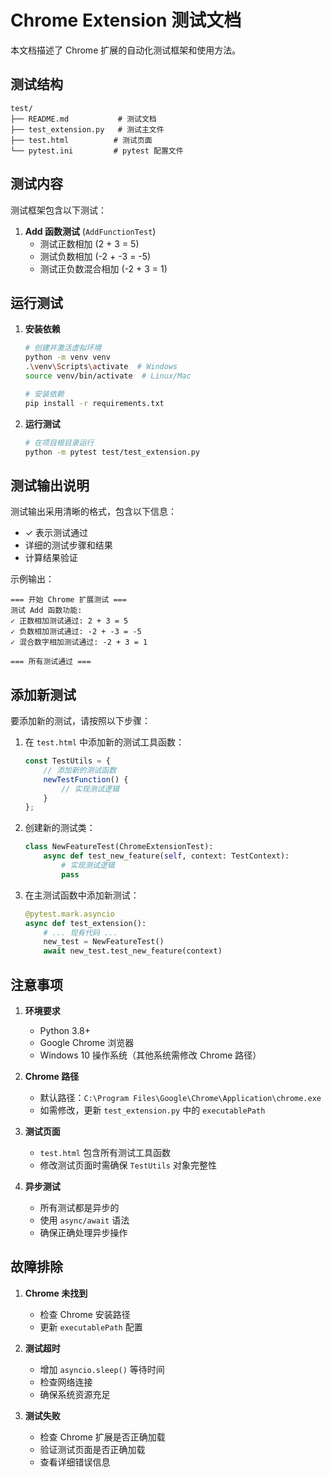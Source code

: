 # Chrome Extension 测试文档

本文档描述了 Chrome 扩展的自动化测试框架和使用方法。

## 测试结构

```
test/
├── README.md           # 测试文档
├── test_extension.py   # 测试主文件
├── test.html          # 测试页面
└── pytest.ini         # pytest 配置文件
```

## 测试内容

测试框架包含以下测试：

1. **Add 函数测试** (`AddFunctionTest`)
   - 测试正数相加 (2 + 3 = 5)
   - 测试负数相加 (-2 + -3 = -5)
   - 测试正负数混合相加 (-2 + 3 = 1)

## 运行测试

1. **安装依赖**
   ```bash
   # 创建并激活虚拟环境
   python -m venv venv
   .\venv\Scripts\activate  # Windows
   source venv/bin/activate  # Linux/Mac

   # 安装依赖
   pip install -r requirements.txt
   ```

2. **运行测试**
   ```bash
   # 在项目根目录运行
   python -m pytest test/test_extension.py
   ```

## 测试输出说明

测试输出采用清晰的格式，包含以下信息：
- ✓ 表示测试通过
- 详细的测试步骤和结果
- 计算结果验证

示例输出：
```
=== 开始 Chrome 扩展测试 ===
测试 Add 函数功能:
✓ 正数相加测试通过: 2 + 3 = 5
✓ 负数相加测试通过: -2 + -3 = -5
✓ 混合数字相加测试通过: -2 + 3 = 1

=== 所有测试通过 ===
```

## 添加新测试

要添加新的测试，请按照以下步骤：

1. 在 `test.html` 中添加新的测试工具函数：
   ```javascript
   const TestUtils = {
       // 添加新的测试函数
       newTestFunction() {
           // 实现测试逻辑
       }
   };
   ```

2. 创建新的测试类：
   ```python
   class NewFeatureTest(ChromeExtensionTest):
       async def test_new_feature(self, context: TestContext):
           # 实现测试逻辑
           pass
   ```

3. 在主测试函数中添加新测试：
   ```python
   @pytest.mark.asyncio
   async def test_extension():
       # ... 现有代码 ...
       new_test = NewFeatureTest()
       await new_test.test_new_feature(context)
   ```

## 注意事项

1. **环境要求**
   - Python 3.8+
   - Google Chrome 浏览器
   - Windows 10 操作系统（其他系统需修改 Chrome 路径）

2. **Chrome 路径**
   - 默认路径：`C:\Program Files\Google\Chrome\Application\chrome.exe`
   - 如需修改，更新 `test_extension.py` 中的 `executablePath`

3. **测试页面**
   - `test.html` 包含所有测试工具函数
   - 修改测试页面时需确保 `TestUtils` 对象完整性

4. **异步测试**
   - 所有测试都是异步的
   - 使用 `async/await` 语法
   - 确保正确处理异步操作

## 故障排除

1. **Chrome 未找到**
   - 检查 Chrome 安装路径
   - 更新 `executablePath` 配置

2. **测试超时**
   - 增加 `asyncio.sleep()` 等待时间
   - 检查网络连接
   - 确保系统资源充足

3. **测试失败**
   - 检查 Chrome 扩展是否正确加载
   - 验证测试页面是否正确加载
   - 查看详细错误信息 